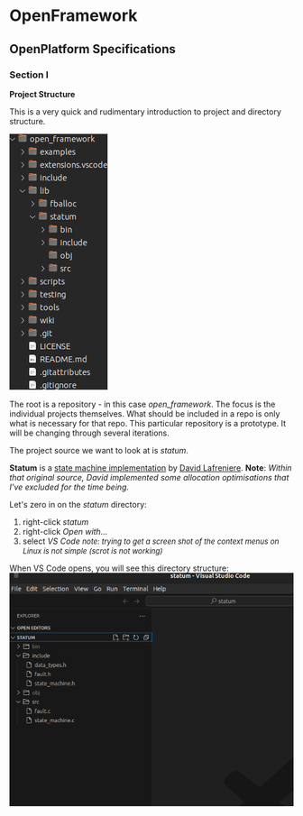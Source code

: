 # OpenFramework
## OpenPlatform Specifications

### Section I

**Project Structure**

This is a very quick and rudimentary introduction to project and directory structure.

![Project Direcotry Structure](images/directory_structure.png)

The root is a repository - in this case *open_framework*. The focus is the individual projects themselves. What should be included in a repo is only what is necessary for that repo. This particular repository is a prototype. It will be changing through several iterations.

The project source we want to look at is *statum*.

**Statum** is a [state machine implementation](https://www.codeproject.com/Articles/1275479/State-Machine-Design-in-C) by [David Lafreniere](https://www.codeproject.com/script/Membership/View.aspx?mid=4425742). **Note**: *Within that original source, David implemented some allocation optimisations that I've excluded for the time being.*

Let's zero in on the *statum* directory:
1. right-click *statum*
2. right-click *Open with...*
3. select *VS Code*
  <font size="2">*note: trying to get a screen shot of the context menus on Linux is not simple (scrot is not working)*</font>

When VS Code opens, you will see this directory structure:
![VS Code Project](images/project_vscode.png)

